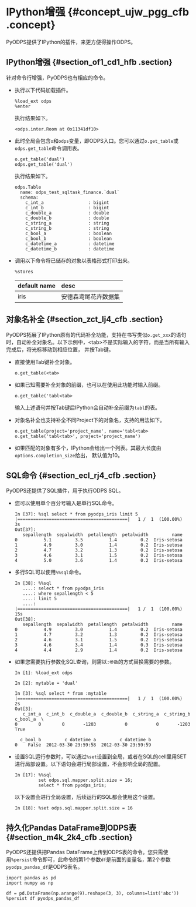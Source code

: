 # IPython增强 {#concept_ujw_pgg_cfb .concept}

PyODPS提供了IPython的插件，来更方便得操作ODPS。

## IPython增强 {#section_of1_cd1_hfb .section}

针对命令行增强，PyODPS也有相应的命令。

-   执行以下代码加载插件。

    ``` {#codeblock_nxl_rz7_1or .language-sql}
    %load_ext odps
    %enter
    ```

    执行结果如下。

    ``` {#codeblock_jt6_asw_vhj}
    <odps.inter.Room at 0x11341df10>
    ```

-   此时全局会包含`o`和`odps`变量，即ODPS入口。您可以通过`o.get_table`或`odps.get_table`命令调用表。

    ``` {#codeblock_9pg_4gu_a80 .language-ruby}
    o.get_table('dual')
    odps.get_table('dual')
    ```

    执行结果如下。

    ``` {#codeblock_0lf_qy3_5f2 .language-sql}
    odps.Table
      name: odps_test_sqltask_finance.`dual`
      schema:
        c_int_a                 : bigint
        c_int_b                 : bigint
        c_double_a              : double
        c_double_b              : double
        c_string_a              : string
        c_string_b              : string
        c_bool_a                : boolean
        c_bool_b                : boolean
        c_datetime_a            : datetime
        c_datetime_b            : datetime
    ```

-   调用以下命令将已储存的对象以表格形式打印出来。

    ``` {#codeblock_cm0_40w_6v0 .language-sql}
    %stores
    ```

    |default name|desc|
    |:-----------|:---|
    |iris|安德森鸢尾花卉数据集|


## 对象名补全 {#section_zct_lj4_cfb .section}

PyODPS拓展了IPython原有的代码补全功能，支持在书写类似`o.get_xxx`的语句时，自动补全对象名。以下示例中，<tab\>不是实际输入的字符，而是当所有输入完成后，将光标移动到相应位置， 并按Tab键。

-   直接使用Tab键补全对象。

    ``` {#codeblock_evx_jmu_46v .language-ruby}
    o.get_table(<tab>
    ```

-   如果已知需要补全对象的前缀，也可以在使用此功能时输入前缀。

    ``` {#codeblock_qnh_dao_02y .language-sql}
    o.get_table('tabl<tab>
    ```

    输入上述语句并按Tab键后IPython会自动补全前缀为`tabl`的表。

-   对象名补全也支持补全不同Project下的对象名，支持的用法如下。

    ``` {#codeblock_96w_u75_xnz .language-sql}
    o.get_table(project='project_name', name='tabl<tab>
    o.get_table('tabl<tab>', project='project_name')
    ```

-   如果匹配的对象有多个，IPython会给出一个列表。其最大长度由`options.completion_size`给出， 默认值为10。

## SQL命令 {#section_ecl_rj4_cfb .section}

PyODPS还提供了SQL插件，用于执行ODPS SQL。

-   您可以使用单个百分号输入是单行SQL命令。

    ``` {#codeblock_wwn_o38_wih .language-sql}
    In [37]: %sql select * from pyodps_iris limit 5
    |==========================================|   1 /  1  (100.00%)         3s
    Out[37]:
       sepallength  sepalwidth  petallength  petalwidth         name
    0          5.1         3.5          1.4         0.2  Iris-setosa
    1          4.9         3.0          1.4         0.2  Iris-setosa
    2          4.7         3.2          1.3         0.2  Iris-setosa
    3          4.6         3.1          1.5         0.2  Iris-setosa
    4          5.0         3.6          1.4         0.2  Iris-setosa
    ```

-   多行SQL可以使用`%%sql`命令。

    ``` {#codeblock_u9c_x27_s4z .language-sql}
    In [38]: %%sql
       ....: select * from pyodps_iris
       ....: where sepallength < 5
       ....: limit 5
       ....:
    |==========================================|   1 /  1  (100.00%)        15s
    Out[38]:
       sepallength  sepalwidth  petallength  petalwidth         name
    0          4.9         3.0          1.4         0.2  Iris-setosa
    1          4.7         3.2          1.3         0.2  Iris-setosa
    2          4.6         3.1          1.5         0.2  Iris-setosa
    3          4.6         3.4          1.4         0.3  Iris-setosa
    4          4.4         2.9          1.4         0.2  Iris-setosa
    ```

-   如果您需要执行参数化SQL查询，则需以`:参数`的方式替换需要的参数。

    ``` {#codeblock_b1w_8we_5o4 .language-sql}
    In [1]: %load_ext odps
    
    In [2]: mytable = 'dual'
    
    In [3]: %sql select * from :mytable
    |==========================================|   1 /  1  (100.00%)         2s
    Out[3]:
       c_int_a  c_int_b  c_double_a  c_double_b  c_string_a  c_string_b c_bool_a  \
    0        0        0       -1203           0           0       -1203     True
    
      c_bool_b         c_datetime_a         c_datetime_b
    0    False  2012-03-30 23:59:58  2012-03-30 23:59:59
    ```

-   设置SQL运行参数时，可以通过`%set`设置到全局，或者在SQL的cell里用SET进行局部设置。以下语句会进行局部设置，不会影响全局的配置。

    ``` {#codeblock_v85_0y5_0rf .language-sql}
    In [17]: %%sql
             set odps.sql.mapper.split.size = 16;
             select * from pyodps_iris;
    ```

    以下设置会进行全局设置，后续运行的SQL都会使用这个设置。

    ``` {#codeblock_mbb_8t1_yxs .language-sql}
    In [18]: %set odps.sql.mapper.split.size = 16
    ```


## 持久化Pandas DataFrame到ODPS表 {#section_m4k_2k4_cfb .section}

PyODPS还提供把Pandas DataFrame上传到ODPS表的命令。您只需使用`%persist`命令即可，此命令的第1个参数`df`是前面的变量名，第2个参数`pyodps_pandas_df`是ODPS表名。

``` {#codeblock_96f_3h8_7gk .language-sql}
import pandas as pd
import numpy as np

df = pd.DataFrame(np.arange(9).reshape(3, 3), columns=list('abc'))
%persist df pyodps_pandas_df
```

